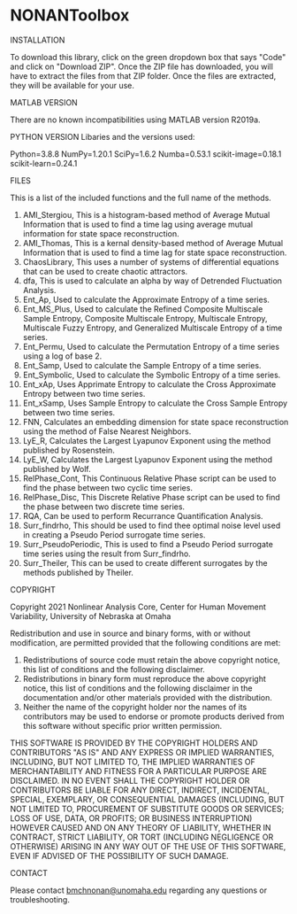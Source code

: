 # NONANToolbox

INSTALLATION

To download this library, click on the green dropdown box that says "Code" and click on "Download ZIP". Once the ZIP file has downloaded, you will have to extract the files from that ZIP folder. Once the files are extracted, they will be available for your use.

MATLAB VERSION

There are no known incompatibilities using MATLAB version R2019a.

PYTHON VERSION
Libaries and the versions used:

Python=3.8.8
NumPy=1.20.1
SciPy=1.6.2
Numba=0.53.1
scikit-image=0.18.1           
scikit-learn=0.24.1           


FILES

This is a list of the included functions and the full name of the methods.

1)  AMI_Stergiou, This is a histogram-based method of Average Mutual Information that is used to find a time lag using average mutual information for state space reconstruction.
2)  AMI_Thomas, This is a kernal density-based method of Average Mutual Information that is used to find a time lag for state space reconstruction.
3)  ChaosLibrary, This uses a number of systems of differential equations that can be used to create chaotic attractors.
4)  dfa, This is used to calculate an alpha by way of Detrended Fluctuation Analysis.
5)  Ent_Ap, Used to calculate the Approximate Entropy of a time series.
6)  Ent_MS_Plus, Used to calculate the Refined Composite Multiscale Sample Entropy, Composite Multiscale Entropy, Multiscale Entropy, Multiscale Fuzzy Entropy, and Generalized Multiscale Entropy of a time series.
7)  Ent_Permu, Used to calculate the Permutation Entropy of a time series using a log of base 2.
8)  Ent_Samp, Used to calculate the Sample Entropy of a time series.
9)  Ent_Symbolic, Used to calculate the Symbolic Entropy of a time series.
10) Ent_xAp, Uses Apprimate Entropy to calculate the Cross Approximate Entropy between two time series.
11) Ent_xSamp, Uses Sample Entropy to calculate the Cross Sample Entropy between two time series.
12) FNN, Calculates an embedding dimension for state space reconstruction using the method of False Nearest Neighbors.
13) LyE_R, Calculates the Largest Lyapunov Exponent using the method published by Rosenstein.
14) LyE_W, Calculates the Largest Lyapunov Exponent using the method published by Wolf.
15) RelPhase_Cont, This Continuous Relative Phase script can be used to find the phase between two cyclic time series.
16) RelPhase_Disc, This Discrete Relative Phase script can be used to find the phase between two discrete time series.
17) RQA, Can be used to perform Recurrance Quantification Analysis.
18) Surr_findrho, This should be used to find thee optimal noise level used in creating a Pseudo Period surrogate time series.
19) Surr_PseudoPeriodic, This is used to find a Pseudo Period surrogate time series using the result from Surr_findrho.
20) Surr_Theiler, This can be used to create different surrogates by the methods published by Theiler.

COPYRIGHT

Copyright 2021 Nonlinear Analysis Core, Center for Human Movement Variability, University of Nebraska at Omaha

Redistribution and use in source and binary forms, with or without modification, are permitted provided that the following conditions are met:

1. Redistributions of source code must retain the above copyright notice, this list of conditions and the following disclaimer.
2. Redistributions in binary form must reproduce the above copyright  notice, this list of conditions and the following disclaimer in the  documentation and/or other materials provided with the distribution.
3. Neither the name of the copyright holder nor the names of its contributors may be used to endorse or promote products derived from this software without specific prior written permission.

THIS SOFTWARE IS PROVIDED BY THE COPYRIGHT HOLDERS AND CONTRIBUTORS "AS IS" AND ANY EXPRESS OR IMPLIED WARRANTIES, INCLUDING, BUT NOT LIMITED TO, THE IMPLIED WARRANTIES OF MERCHANTABILITY AND FITNESS FOR A PARTICULAR PURPOSE ARE DISCLAIMED. IN NO EVENT SHALL THE COPYRIGHT HOLDER OR CONTRIBUTORS BE LIABLE FOR ANY DIRECT, INDIRECT, INCIDENTAL, SPECIAL, EXEMPLARY, OR CONSEQUENTIAL DAMAGES (INCLUDING, BUT NOT LIMITED TO, PROCUREMENT OF SUBSTITUTE GOODS OR SERVICES; LOSS OF USE, DATA, OR PROFITS; OR BUSINESS INTERRUPTION) HOWEVER CAUSED AND ON ANY THEORY OF LIABILITY, WHETHER IN CONTRACT, STRICT LIABILITY, OR TORT (INCLUDING NEGLIGENCE OR OTHERWISE) ARISING IN ANY WAY OUT OF THE USE OF THIS SOFTWARE, EVEN IF ADVISED OF THE POSSIBILITY OF SUCH DAMAGE.

CONTACT

Please contact bmchnonan@unomaha.edu regarding any questions or troubleshooting.
